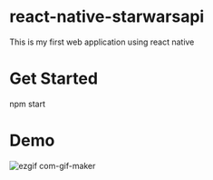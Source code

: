 # react-native-starwarsapi
This is my first web application using react native 


# Get Started 
npm start

# Demo

![ezgif com-gif-maker](https://user-images.githubusercontent.com/49941834/155850003-1a789e0a-acf0-4440-9db9-92128448bb8f.gif)

